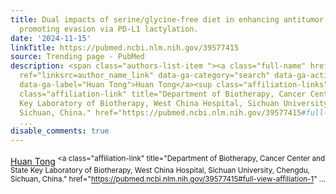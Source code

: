 ```yaml
---
title: Dual impacts of serine/glycine-free diet in enhancing antitumor immunity and
  promoting evasion via PD-L1 lactylation.
date: '2024-11-15'
linkTitle: https://pubmed.ncbi.nlm.nih.gov/39577415
source: Trending page - PubMed
description: <span class="authors-list-item "><a class="full-name" href="https://pubmed.ncbi.nlm.nih.gov/?term=Tong+H&amp;cauthor_id=39577415"
  ref="linksrc=author_name_link" data-ga-category="search" data-ga-action="author_link"
  data-ga-label="Huan Tong">Huan Tong</a><sup class="affiliation-links"><span class="author-sup-separator">&nbsp;</span><a
  class="affiliation-link" title="Department of Biotherapy, Cancer Center and State
  Key Laboratory of Biotherapy, West China Hospital, Sichuan University, Chengdu,
  Sichuan, China." href="https://pubmed.ncbi.nlm.nih.gov/39577415#full-view-affiliation-1"
  ...
disable_comments: true
---
```

<span class="authors-list-item "><a class="full-name" href="https://pubmed.ncbi.nlm.nih.gov/?term=Tong+H&amp;cauthor_id=39577415" ref="linksrc=author_name_link" data-ga-category="search" data-ga-action="author_link" data-ga-label="Huan Tong">Huan Tong</a><sup class="affiliation-links"><span class="author-sup-separator">&nbsp;</span><a class="affiliation-link" title="Department of Biotherapy, Cancer Center and State Key Laboratory of Biotherapy, West China Hospital, Sichuan University, Chengdu, Sichuan, China." href="https://pubmed.ncbi.nlm.nih.gov/39577415#full-view-affiliation-1" ...